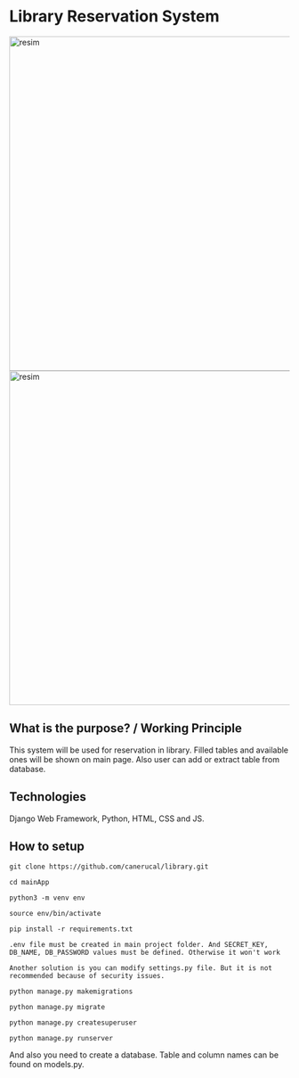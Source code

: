 # Library Reservation System

<img width="600" alt="resim" src="https://user-images.githubusercontent.com/60014138/180317482-4840c017-6606-410e-b605-eb0fceef6fc4.png">
<img width="600" alt="resim" src="https://user-images.githubusercontent.com/60014138/180317536-e950e116-6fb7-417c-94a8-751348745259.png">

## What is the purpose? / Working Principle

This system will be used for reservation in library. Filled tables and available ones will be shown on main page. Also user can add or extract table from database.

## Technologies

Django Web Framework, Python, HTML, CSS and JS.

## How to setup

`git clone https://github.com/canerucal/library.git`

`cd mainApp`

`python3 -m venv env`

`source env/bin/activate`

`pip install -r requirements.txt`

`.env file must be created in main project folder. And SECRET_KEY, DB_NAME, DB_PASSWORD values must be defined. Otherwise it won't work`

`Another solution is you can modify settings.py file. But it is not recommended because of security issues.`

`python manage.py makemigrations`

`python manage.py migrate`

`python manage.py createsuperuser`

`python manage.py runserver`

And also you need to create a database. Table and column names can be found on models.py.
